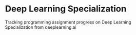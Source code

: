 # Deep Learning Specialization

Tracking programming assignment progress on Deep Learning Specialization from deeplearning.ai
